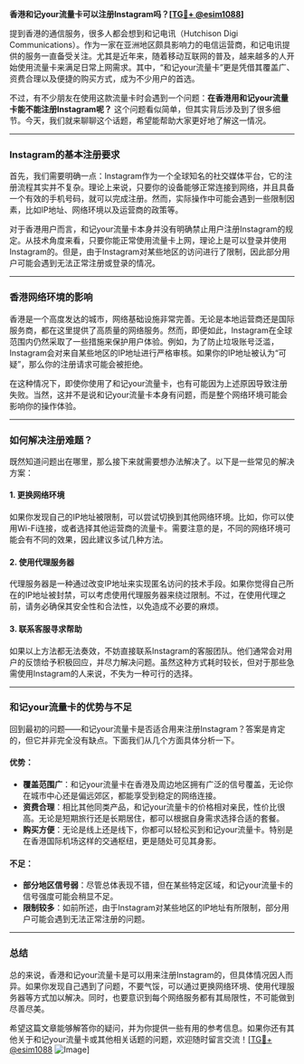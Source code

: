 **香港和记your流量卡可以注册Instagram吗？[[TG💪+ @esim1088](https://t.me/s/esim1088)]**

提到香港的通信服务，很多人都会想到和记电讯（Hutchison Digi Communications）。作为一家在亚洲地区颇具影响力的电信运营商，和记电讯提供的服务一直备受关注。尤其是近年来，随着移动互联网的普及，越来越多的人开始使用流量卡来满足日常上网需求。其中，“和记your流量卡”更是凭借其覆盖广、资费合理以及便捷的购买方式，成为不少用户的首选。

不过，有不少朋友在使用这款流量卡时会遇到一个问题：**在香港用和记your流量卡能不能注册Instagram呢？** 这个问题看似简单，但其实背后涉及到了很多细节。今天，我们就来聊聊这个话题，希望能帮助大家更好地了解这一情况。

---

### Instagram的基本注册要求

首先，我们需要明确一点：Instagram作为一个全球知名的社交媒体平台，它的注册流程其实并不复杂。理论上来说，只要你的设备能够正常连接到网络，并且具备一个有效的手机号码，就可以完成注册。然而，实际操作中可能会遇到一些限制因素，比如IP地址、网络环境以及运营商的政策等。

对于香港用户而言，和记your流量卡本身并没有明确禁止用户注册Instagram的规定。从技术角度来看，只要你能正常使用流量卡上网，理论上是可以登录并使用Instagram的。但是，由于Instagram对某些地区的访问进行了限制，因此部分用户可能会遇到无法正常注册或登录的情况。

---

### 香港网络环境的影响

香港是一个高度发达的城市，网络基础设施非常完善。无论是本地运营商还是国际服务商，都在这里提供了高质量的网络服务。然而，即便如此，Instagram在全球范围内仍然采取了一些措施来保护用户体验。例如，为了防止垃圾账号泛滥，Instagram会对来自某些地区的IP地址进行严格审核。如果你的IP地址被认为“可疑”，那么你的注册请求可能会被拒绝。

在这种情况下，即使你使用了和记your流量卡，也有可能因为上述原因导致注册失败。当然，这并不是说和记your流量卡本身有问题，而是整个网络环境可能会影响你的操作体验。

---

### 如何解决注册难题？

既然知道问题出在哪里，那么接下来就需要想办法解决了。以下是一些常见的解决方案：

#### 1. **更换网络环境**
   如果你发现自己的IP地址被限制，可以尝试切换到其他网络环境。比如，你可以使用Wi-Fi连接，或者选择其他运营商的流量卡。需要注意的是，不同的网络环境可能会有不同的效果，因此建议多试几种方法。

#### 2. **使用代理服务器**
   代理服务器是一种通过改变IP地址来实现匿名访问的技术手段。如果你觉得自己所在的IP地址被封禁，可以考虑使用代理服务器来绕过限制。不过，在使用代理之前，请务必确保其安全性和合法性，以免造成不必要的麻烦。

#### 3. **联系客服寻求帮助**
   如果以上方法都无法奏效，不妨直接联系Instagram的客服团队。他们通常会对用户的反馈给予积极回应，并尽力解决问题。虽然这种方式耗时较长，但对于那些急需使用Instagram的人来说，不失为一种可行的选择。

---

### 和记your流量卡的优势与不足

回到最初的问题——和记your流量卡是否适合用来注册Instagram？答案是肯定的，但它并非完全没有缺点。下面我们从几个方面具体分析一下。

#### 优势：
- **覆盖范围广**：和记your流量卡在香港及周边地区拥有广泛的信号覆盖，无论你在城市中心还是偏远郊区，都能享受到稳定的网络连接。
- **资费合理**：相比其他同类产品，和记your流量卡的价格相对亲民，性价比很高。无论是短期旅行还是长期居住，都可以根据自身需求选择合适的套餐。
- **购买方便**：无论是线上还是线下，你都可以轻松买到和记your流量卡。特别是在香港国际机场这样的交通枢纽，更是随处可见其身影。

#### 不足：
- **部分地区信号弱**：尽管总体表现不错，但在某些特定区域，和记your流量卡的信号强度可能会稍显不足。
- **限制较多**：如前所述，由于Instagram对某些地区的IP地址有所限制，部分用户可能会遇到无法正常注册的问题。

---

### 总结

总的来说，香港和记your流量卡是可以用来注册Instagram的，但具体情况因人而异。如果你发现自己遇到了问题，不要气馁，可以通过更换网络环境、使用代理服务器等方式加以解决。同时，也要意识到每个网络服务都有其局限性，不可能做到尽善尽美。

希望这篇文章能够解答你的疑问，并为你提供一些有用的参考信息。如果你还有其他关于和记your流量卡或其他相关话题的问题，欢迎随时留言交流！[[TG💪+ @esim1088](https://t.me/s/esim1088) ![Image](https://i.postimg.cc/4NQfJmqS/Snipaste-2025-05-13-00-14-12.png)]